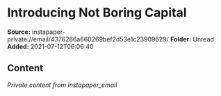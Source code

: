 # Introducing Not Boring Capital

**Source:** instapaper-private://email/4376266a660269bef2d53e1c23909629/
**Folder:** Unread
**Added:** 2021-07-12T06:06:40




## Content
*Private content from instapaper_email*
